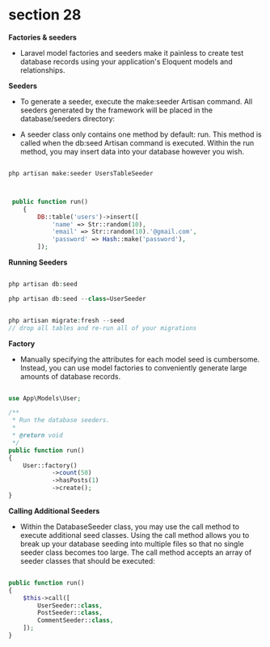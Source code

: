 # section 28

**Factories & seeders**

- Laravel model factories and seeders make it painless to create test database records using your application's Eloquent models and relationships.

**Seeders**

- To generate a seeder, execute the make:seeder Artisan command. All seeders generated by the framework will be placed in the database/seeders directory:

- A seeder class only contains one method by default: run. This method is called when the db:seed Artisan command is executed. Within the run method, you may insert data into your database however you wish.

```

php artisan make:seeder UsersTableSeeder


```

```php

 public function run()
    {
        DB::table('users')->insert([
            'name' => Str::random(10),
            'email' => Str::random(10).'@gmail.com',
            'password' => Hash::make('password'),
        ]);
```

**Running Seeders**

```php

php artisan db:seed

php artisan db:seed --class=UserSeeder


php artisan migrate:fresh --seed
// drop all tables and re-run all of your migrations
```

**Factory**

- Manually specifying the attributes for each model seed is cumbersome. Instead, you can use model factories to conveniently generate large amounts of database records.

```php

use App\Models\User;

/**
 * Run the database seeders.
 *
 * @return void
 */
public function run()
{
    User::factory()
            ->count(50)
            ->hasPosts(1)
            ->create();
}

```

**Calling Additional Seeders**

- Within the DatabaseSeeder class, you may use the call method to execute additional seed classes. Using the call method allows you to break up your database seeding into multiple files so that no single seeder class becomes too large. The call method accepts an array of seeder classes that should be executed:

```php

public function run()
{
    $this->call([
        UserSeeder::class,
        PostSeeder::class,
        CommentSeeder::class,
    ]);
}

```
